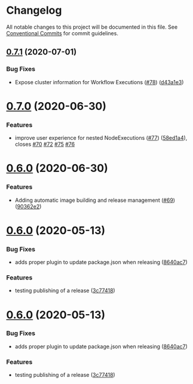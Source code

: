 # Changelog

All notable changes to this project will be documented in this file. See
[Conventional Commits](https://conventionalcommits.org) for commit guidelines.

## [0.7.1](http://github.com/lyft/flyteconsole/compare/v0.7.0...v0.7.1) (2020-07-01)


### Bug Fixes

* Expose cluster information for Workflow Executions ([#78](http://github.com/lyft/flyteconsole/issues/78)) ([d43a1e3](http://github.com/lyft/flyteconsole/commit/d43a1e393ef7b0651f9774460e3d7166a3b57f17))

# [0.7.0](http://github.com/lyft/flyteconsole/compare/v0.6.0...v0.7.0) (2020-06-30)


### Features

* improve user experience for nested NodeExecutions ([#77](http://github.com/lyft/flyteconsole/issues/77)) ([58ed1a4](http://github.com/lyft/flyteconsole/commit/58ed1a4176afeb0c13c34cf0cced13efa91ea7b4)), closes [#70](http://github.com/lyft/flyteconsole/issues/70) [#72](http://github.com/lyft/flyteconsole/issues/72) [#75](http://github.com/lyft/flyteconsole/issues/75) [#76](http://github.com/lyft/flyteconsole/issues/76)

# [0.6.0](http://github.com/lyft/flyteconsole/compare/v0.5.3...v0.6.0) (2020-06-30)


### Features

* Adding automatic image building and release management ([#69](http://github.com/lyft/flyteconsole/issues/69)) ([90362e2](http://github.com/lyft/flyteconsole/commit/90362e2fe5ef9a12ca3826ce66793df09c79a906))

# [0.6.0](http://github.com/lyft/flyteconsole/compare/v0.5.2...v0.6.0) (2020-05-13)


### Bug Fixes

* adds proper plugin to update package.json when releasing ([8640ac7](http://github.com/lyft/flyteconsole/commit/8640ac7f8e9620aa1484c30d24c50fe7862021ad))


### Features

* testing publishing of a release ([3c77418](http://github.com/lyft/flyteconsole/commit/3c774183c897a17c29481eba65b93a358b62cc8e))

# [0.6.0](http://github.com/lyft/flyteconsole/compare/v0.5.2...v0.6.0) (2020-05-13)


### Bug Fixes

* adds proper plugin to update package.json when releasing ([8640ac7](http://github.com/lyft/flyteconsole/commit/8640ac7f8e9620aa1484c30d24c50fe7862021ad))


### Features

* testing publishing of a release ([3c77418](http://github.com/lyft/flyteconsole/commit/3c774183c897a17c29481eba65b93a358b62cc8e))
